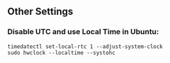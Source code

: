 Other Settings
---


### Disable UTC and use Local Time in Ubuntu:

```
timedatectl set-local-rtc 1 --adjust-system-clock
sudo hwclock --localtime --systohc
```
